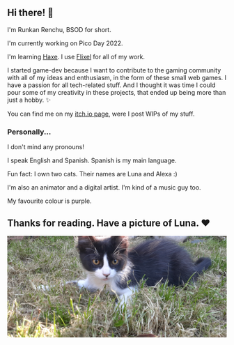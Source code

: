 ## Hi there! 💜

I'm Runkan Renchu, BSOD for short.

I'm currently working on Pico Day 2022.

I'm learning [Haxe](https://haxe.org/). I use [Flixel](https://haxeflixel.com/) for all of my work.

I started game-dev because I want to contribute to the gaming community with all of my ideas and enthusiasm, in the form of these small web games.
I have a passion for all tech-related stuff. And I thought it was time I could pour some of my creativity in these projects, that ended up being
more than just a hobby. ✨

You can find me on my [itch.io page](https://renchuaintreal.itch.io/), were I post WIPs of my stuff.

### Personally...

I don't mind any pronouns!

I speak English and Spanish. Spanish is my main language.

Fun fact: I own two cats. Their names are Luna and Alexa :)

I'm also an animator and a digital artist. I'm kind of a music guy too.

My favourite colour is purple. 


## Thanks for reading. Have a picture of Luna. ❤️

![](https://github.com/runkanrenchu/runkanrenchu/blob/master/20200913_155938.jpg)
